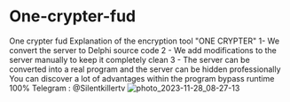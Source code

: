 # One-crypter-fud
One crypter fud
Explanation of the encryption tool "ONE CRYPTER"
1- We convert the server to Delphi source code
2 - We add modifications to the server manually to keep it completely clean
3 - The server can be converted into a real program and the server can be hidden professionally
You can discover a lot of advantages within the program
bypass runtime 100%
Telegram : @Silentkillertv
![photo_2023-11-28_08-27-13](https://github.com/SilentkillertvDeveloper/One-crypter-fud/assets/119045059/d2529c33-b90f-40f5-a860-a6cc392caddd)

